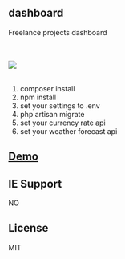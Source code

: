 ## dashboard

Freelance projects dashboard

<br><br>
<a href="https://demo.webexp.site/freelance-dashboard" target="_blank"><img src="https://demo.webexp.site/freelance-dashboard/external/screenshot.png"></a>
<br><br>

1. composer install
2. npm install
3. set your settings to .env
4. php artisan migrate
5. set your currency rate api
6. set your weather forecast api

## <a href="https://demo.webexp.site/freelance-dashboard" target="_blank">Demo</a>


## IE Support

NO
</br>


## License

MIT         					
